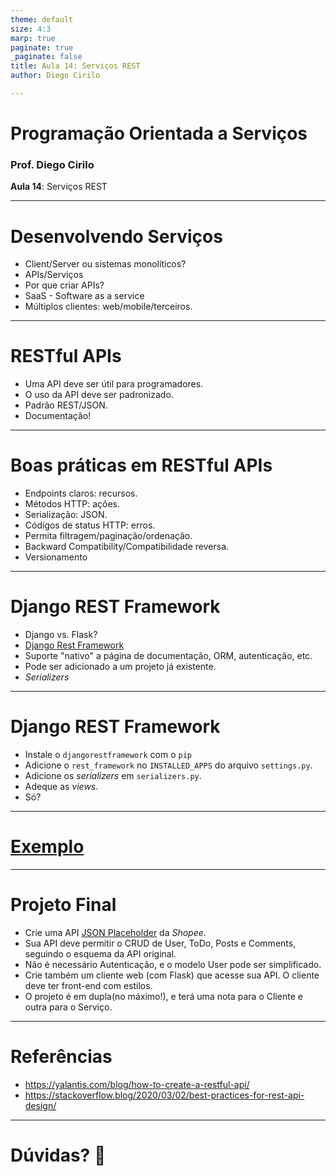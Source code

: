 ```yaml
---
theme: default
size: 4:3
marp: true
paginate: true
_paginate: false
title: Aula 14: Serviços REST
author: Diego Cirilo

---
```

<style>
img {
  display: block;
  margin: 0 auto;
}
</style>

# <!-- fit --> Programação Orientada a Serviços

### Prof. Diego Cirilo

**Aula 14**: Serviços REST

---
# Desenvolvendo Serviços

- Client/Server ou sistemas monolíticos?
- APIs/Serviços
- Por que criar APIs?
- SaaS - Software as a service
- Múltiplos clientes: web/mobile/terceiros.

---
# RESTful APIs 

- Uma API deve ser útil para programadores.
- O uso da API deve ser padronizado.
- Padrão REST/JSON.
- Documentação!

---
# Boas práticas em RESTful APIs

- Endpoints claros: recursos.
- Métodos HTTP: ações.
- Serialização: JSON.
- Códigos de status HTTP: erros.
- Permita filtragem/paginação/ordenação.
- Backward Compatibility/Compatibilidade reversa.
- Versionamento

---
# Django REST Framework

- Django vs. Flask?
- [Django Rest Framework](https://www.django-rest-framework.org/)
- Suporte "nativo" a página de documentação, ORM, autenticação, etc.
- Pode ser adicionado a um projeto já existente.
- *Serializers*

---
# Django REST Framework

- Instale o `djangorestframework` com o `pip`
- Adicione o `rest_framework` no `INSTALLED_APPS` do arquivo `settings.py`.
- Adicione os *serializers* em `serializers.py`.
- Adeque as *views*.
- Só?

---
# <!-- fit --> [Exemplo](https://github.com/dvcirilo/pos-ifrn/blob/main/docs/tutorial_drf.md)

---
# Projeto Final

- Crie uma API [JSON Placeholder](https://jsonplaceholder.typicode.com/guide/) da *Shopee*.
- Sua API deve permitir o CRUD de User, ToDo, Posts e Comments, seguindo o esquema da API original.
- Não é necessário Autenticação, e o modelo User pode ser simplificado.
- Crie também um cliente web (com Flask) que acesse sua API. O cliente deve ter front-end com estilos.
- O projeto é em dupla(no máximo!), e terá uma nota para o Cliente e outra para o Serviço.

---
# Referências
- https://yalantis.com/blog/how-to-create-a-restful-api/
- https://stackoverflow.blog/2020/03/02/best-practices-for-rest-api-design/

---

# <!--fit--> Dúvidas? 🤔
